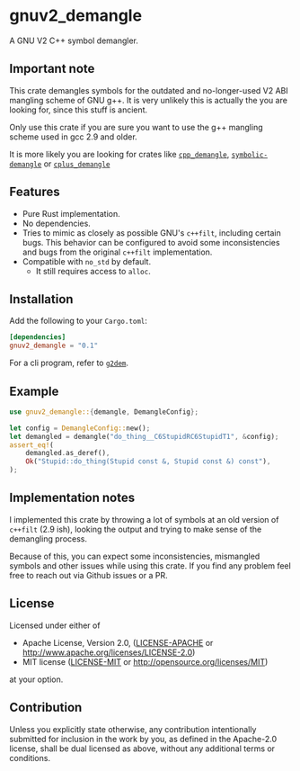 # gnuv2_demangle

A GNU V2 C++ symbol demangler.

## Important note

This crate demangles symbols for the outdated and no-longer-used V2 ABI
mangling scheme of GNU g++. It is very unlikely this is actually the you are
looking for, since this stuff is ancient.

Only use this crate if you are sure you want to use the g++ mangling scheme
used in gcc 2.9 and older.

It is more likely you are looking for crates like
[`cpp_demangle`](https://crates.io/crates/cpp_demangle),
[`symbolic-demangle`](https://crates.io/crates/symbolic-demangle)
or [`cplus_demangle`](https://crates.io/crates/cplus_demangle)

## Features

- Pure Rust implementation.
- No dependencies.
- Tries to mimic as closely as possible GNU's `c++filt`, including certain
  bugs. This behavior can be configured to avoid some inconsistencies and bugs
  from the original `c++filt` implementation.
- Compatible with `no_std` by default.
  - It still requires access to `alloc`.

## Installation

Add the following to your `Cargo.toml`:

```toml
[dependencies]
gnuv2_demangle = "0.1"
```

For a cli program, refer to [`g2dem`](https://github.com/Decompollaborate/gnuv2_demangle/tree/main/src/g2dem).

## Example

```rust
use gnuv2_demangle::{demangle, DemangleConfig};

let config = DemangleConfig::new();
let demangled = demangle("do_thing__C6StupidRC6StupidT1", &config);
assert_eq!(
    demangled.as_deref(),
    Ok("Stupid::do_thing(Stupid const &, Stupid const &) const"),
);
```

## Implementation notes

I implemented this crate by throwing a lot of symbols at an old version of
`c++filt` (2.9 ish), looking the output and trying to make sense of the
demangling process.

Because of this, you can expect some inconsistencies, mismangled symbols and
other issues while using this crate. If you find any problem feel free to reach
out via Github issues or a PR.

## License

Licensed under either of

- Apache License, Version 2.0, ([LICENSE-APACHE](LICENSE-APACHE) or
  <http://www.apache.org/licenses/LICENSE-2.0>)
- MIT license ([LICENSE-MIT](LICENSE-MIT) or <http://opensource.org/licenses/MIT>)

at your option.

## Contribution

Unless you explicitly state otherwise, any contribution intentionally submitted
for inclusion in the work by you, as defined in the Apache-2.0 license, shall
be dual licensed as above, without any additional terms or conditions.
